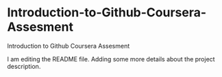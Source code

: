 # Introduction-to-Github-Coursera-Assesment
Introduction to Github Coursera Assesment

I am editing the README file. Adding some more details about the project description.
